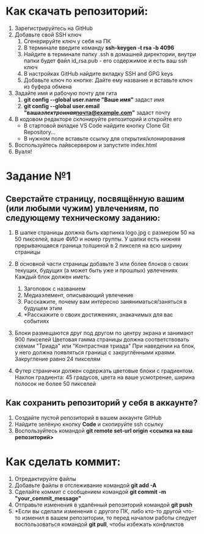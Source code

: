 # Как скачать репозиторий:

1. Зарегистрируйтесь на GitHub
2. Добавьте свой SSH ключ
   1. Сгенерируйте ключ у себя на ПК
   2. В терминале введите команду **ssh-keygen -t rsa -b 4096**
   3. Найдите в терминале папку .ssh в домашней директории, внутри папки будет файл id_rsa.pub - его содержимое и есть ваш ssh ключ
   4. В настройках GitHub найдите вкладку SSH and GPG keys
   5. Добавьте ключ по кнопке: Дайте ему название и вставьте ключ из буфера обмена
3. Задайте имя и рабочую почту для гита
   1. **git config --global user.name "Ваше имя"** задаст имя
   2. **git config --global user.email "ваша*электронная*почта@example.com"** задаст почту
4. В кодовом редакторе склонируйте репозиторий и откройте его
   - В стартовой вкладке VS Code найдите кнопку Clone Git Repository...
   - В нужном поле вставьте ссылку для открытия/клонирования
5. Воспользуйтесь лайвсервером и запустите index.html
6. Вуаля!

# Задание №1

## Сверстайте страницу, посвящённую вашим (или любыми чужим) увлечениям, по следующему техническому заданию:

1. В шапке страницы должна быть картинка logo.jpg с размером 50 на 50 пикселей, ваше ФИО и номер группы. У шапки есть нижняя прерывающаяся граница толщиной в 2 пикселя на всю ширину страницы

2. В основной части страницы добавьте 3 или более блоков о своих текущих, будущих (а может быть уже и прошлых) увлечениях
      Каждый блок должен иметь: 
    1. Заголовок с названием 
    2. Медиаэлемент, описывающий увлечение 
    3. Расскажите, почему вам интересно заняниматься/заняться в будущем этим 
    4. \*Расскажите о своих достижениях, знакачимых для вас событиях
3. Блоки размещаются друг под другом по центру экрана и занимают 900 пикселей
      Цветовая гамма страницы должна соответствовать схемам "Триада" или "Контрастная триада"
      При наведении на блок, у него должна появляться граница с закруглёнными краями. Закругление равно 24 пикселям
      
4. Футер странички должен содержать цветовые блоки с градиентом. Наклон градиента: 45 градусов, цвета на ваше усмотрение, ширина полосок не более 50 пикселей

## Как сохранить репозиторий у себя в аккаунте?
1. Создайте пустой репозиторий в вашем аккаунте GitHub
2. Найдите зелёную кнопку __Code__ и скопируйте ssh ссылку
3. Воспользуйтесь командой __git remote set-url origin <ссылка на ваш репозиторий>__

# Как сделать коммит:

1. Отредактируйте файлы
2. Добавьте файлы в отслеживание командой **git add -A**
3. Сделайте коммит с сообщением командой **git commit -m "your_commit_message"**
4. Отправьте изменения в удалённый репозиторий командой **git push**
5. \*Если вы сделали изменения с другого ПК, либо кто-то другой что-то изменил в вашем репозитории, то перед началом работы следует воспользоваться командой **git pull**, чтобы избежать конфликтов
